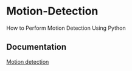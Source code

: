 
# Motion-Detection

How to Perform Motion Detection Using Python

## Documentation

[Motion detection](https://www.kdnuggets.com/2022/08/perform-motion-detection-python.html)
